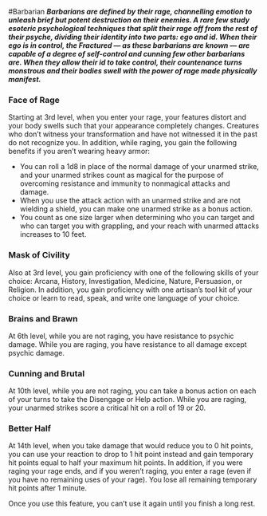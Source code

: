 #Barbarian
***Barbarians are defined by their rage, channelling emotion to unleash brief but potent destruction on their enemies. A rare few study esoteric psychological techniques that split their rage off from the rest of their psyche, dividing their identity into two parts: ego and id. When their ego is in control, the Fractured — as these barbarians are known — are capable of a degree of self-control and cunning few other barbarians are. When they allow their id to take control, their countenance turns monstrous and their bodies swell with the power of rage made physically manifest.***

### Face of Rage
Starting at 3rd level, when you enter your rage, your features distort and your body swells such that your appearance completely changes. Creatures who don’t witness your transformation and have not witnessed it in the past do not recognize you. In addition, while raging, you gain the following benefits if you aren’t wearing heavy armor:
* You can roll a 1d8 in place of the normal damage of your unarmed strike, and your unarmed strikes count as magical for the purpose of overcoming resistance and immunity to nonmagical attacks and damage.
* When you use the attack action with an unarmed strike and are not wielding a shield, you can make one unarmed strike as a bonus action.
* You count as one size larger when determining who you can target and who can target you with grappling, and your reach with unarmed attacks increases to 10 feet.

### Mask of Civility
Also at 3rd level, you gain proficiency with one of the following skills of your choice: Arcana, History, Investigation, Medicine, Nature, Persuasion, or Religion. In addition, you gain proficiency with one artisan’s tool kit of your choice or learn to read, speak, and write one language of your choice.

### Brains and Brawn
At 6th level, while you are not raging, you have resistance to psychic damage. While you are raging, you have resistance to all damage except psychic damage.

### Cunning and Brutal
At 10th level, while you are not raging, you can take a bonus action on each of your turns to take the Disengage or Help action. While you are raging, your unarmed strikes score a critical hit on a roll of 19 or 20.

### Better Half
At 14th level, when you take damage that would reduce you to 0 hit points, you can use your reaction to drop to 1 hit point instead and gain temporary hit points equal to half your maximum hit points. In addition, if you were raging your rage ends, and if you weren’t raging, you enter a rage (even if you have no remaining uses of your rage). You lose all remaining temporary hit points after 1 minute.

Once you use this feature, you can’t use it again until you finish a long rest.